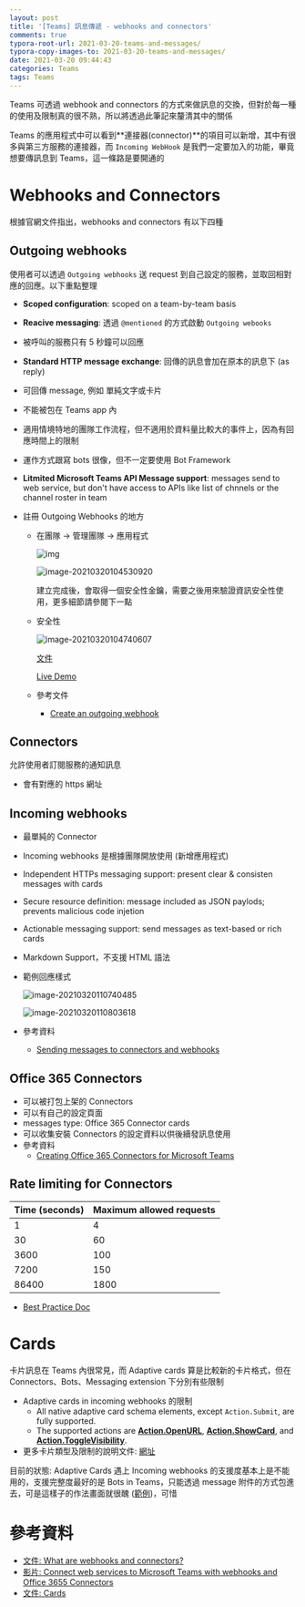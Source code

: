 ```yaml
---
layout: post
title: '[Teams] 訊息傳遞 - webhooks and connectors'
comments: true
typora-root-url: 2021-03-20-teams-and-messages/
typora-copy-images-to: 2021-03-20-teams-and-messages/
date: 2021-03-20 09:44:43
categories: Teams
tags: Teams
---
```


Teams 可透過 webhook and connectors 的方式來做訊息的交換，但對於每一種的使用及限制真的很不熟，所以將透過此筆記來釐清其中的關係

<!-- more -->

Teams 的應用程式中可以看到**連接器(connector)**的項目可以新增，其中有很多與第三方服務的連接器，而 `Incoming WebHook` 是我們一定要加入的功能，畢竟想要傳訊息到 Teams，這一條路是要開通的

# Webhooks and Connectors

根據官網文件指出，webhooks and connectors 有以下四種

## Outgoing webhooks

使用者可以透過 `Outgoing webhooks` 送 request 到自己設定的服務，並取回相對應的回應。以下重點整理

* **Scoped configuration**: scoped on a team-by-team basis

* **Reacive messaging**: 透過 `@mentioned` 的方式啟動 `Outgoing webooks`

* 被呼叫的服務只有 5 秒鐘可以回應

* **Standard HTTP message exchange**: 回傳的訊息會加在原本的訊息下 (as reply)

* 可回傳 message, 例如 單純文字或卡片

* 不能被包在 Teams app 內

* 適用情境特地的團隊工作流程，但不適用於資料量比較大的事件上，因為有回應時間上的限制

* 運作方式跟寫 bots 很像，但不一定要使用 Bot Framework

* **Litmited Microsoft Teams API Message support**: messages send to web service, but don't have access to APIs like list of chnnels or the channel roster in team

* 註冊 Outgoing Webhooks 的地方

  * 在團隊 -> 管理團隊 -> 應用程式

    ![img](SNAGHTML1767ab8d.PNG)

    ![image-20210320104530920](image-20210320104530920.png)

    建立完成後，會取得一個安全性金鑰，需要之後用來驗證資訊安全性使用，更多細節請參閱下一點

  * 安全性

    ![image-20210320104740607](image-20210320104740607.png)

    [文件](https://docs.microsoft.com/en-us/microsoftteams/platform/webhooks-and-connectors/how-to/add-outgoing-webhook#2-create-a-method-to-verify-the-outgoing-webhook-hmac-token)

    [Live Demo](https://youtu.be/EqodWkS5PYM?t=358)

  * 參考文件

    * [Create an outgoing webhook](https://docs.microsoft.com/en-us/microsoftteams/platform/webhooks-and-connectors/how-to/add-outgoing-webhook)

## Connectors

允許使用者訂閱服務的通知訊息

* 會有對應的 https 網址

## Incoming webhooks

* 最單純的 Connector

* Incoming webhooks 是根據團隊開放使用 (新增應用程式)

* Independent HTTPs messaging support: present clear & consisten messages with cards

* Secure resource definition: message included as JSON paylods; prevents malicious code injetion

* Actionable messaging support: send messages as text-based or rich cards

* Markdown Support，不支援 HTML 語法

* 範例回應樣式

  ![image-20210320110740485](image-20210320110740485.png)

  ![image-20210320110803618](image-20210320110803618.png)

* 參考資料

  * [Sending messages to connectors and webhooks](https://docs.microsoft.com/en-us/microsoftteams/platform/webhooks-and-connectors/how-to/connectors-using)



## Office 365 Connectors

* 可以被打包上架的 Connectors
* 可以有自己的設定頁面
* messages type: Office 365 Connector cards
* 可以收集安裝 Connectors 的設定資料以供後續發訊息使用
* 參考資料
  * [Creating Office 365 Connectors for Microsoft Teams](https://docs.microsoft.com/en-us/microsoftteams/platform/webhooks-and-connectors/how-to/connectors-creating)

## Rate limiting for Connectors

| Time (seconds) | Maximum allowed requests |
| :------------- | :----------------------- |
| 1              | 4                        |
| 30             | 60                       |
| 3600           | 100                      |
| 7200           | 150                      |
| 86400          | 1800                     |

* [Best Practice Doc](https://docs.microsoft.com/en-us/microsoftteams/platform/bots/how-to/rate-limit#best-practices)

# Cards

卡片訊息在 Teams 內很常見，而 Adaptive cards 算是比較新的卡片格式，但在 Connectors、Bots、Messaging extension 下分別有些限制

* Adaptive cards in incoming webhooks 的限制
  *  All native adaptive card schema elements, except `Action.Submit`, are fully supported.
  * The supported actions are [**Action.OpenURL**](https://adaptivecards.io/explorer/Action.OpenUrl.html), [**Action.ShowCard**](https://adaptivecards.io/explorer/Action.ShowCard.html), and [**Action.ToggleVisibility**](https://adaptivecards.io/explorer/Action.ToggleVisibility.html).
* 更多卡片類型及限制的說明文件: [網址](https://docs.microsoft.com/zh-tw/microsoftteams/platform/task-modules-and-cards/cards/cards-reference#adaptive-card)

目前的狀態: Adaptive Cards 遇上 Incoming webhooks 的支援度基本上是不能用的，支援完整度最好的是 Bots in Teams，只能透過 message 附件的方式包進去，可是這樣子的作法畫面就很醜 ([範例](https://docs.microsoft.com/en-us/microsoftteams/platform/webhooks-and-connectors/how-to/connectors-using#the-flow-for-sending-adaptive-cards-via-an-incoming-webhook-is-as-follows))，可惜

# 參考資料

* [文件: What are webhooks and connectors?](https://docs.microsoft.com/en-us/microsoftteams/platform/webhooks-and-connectors/what-are-webhooks-and-connectors)
* [影片: Connect web services to Microsoft Teams with webhooks and Office 3655 Connectors](https://www.youtube.com/watch?v=EqodWkS5PYM)
* [文件: Cards](https://docs.microsoft.com/en-us/microsoftteams/platform/task-modules-and-cards/what-are-cards)